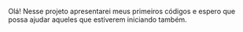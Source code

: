Olá! Nesse projeto apresentarei meus primeiros códigos e espero que possa ajudar aqueles que estiverem iniciando também.